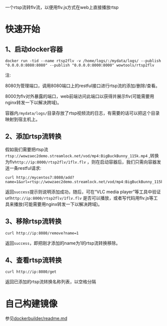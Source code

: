 一个rtsp流转flv流，以便用flv.js方式在web上直接播放rtsp

# 快速开始

## 1、启动docker容器
```shell
docker run -tid --name rtsp2flv -v /home/logs/:/mydata/logs/ --publish "0.0.0.0:8080:8080" --publish "0.0.0.0:8000:8000" wowtools/rtsp2flv
```
注:

8080为管理端口，调用8080端口上的restful接口进行rtsp流的添加/删除/查看。

8000为flv对外暴露的端口，web前端访问此端口以获得并展示flv(可能需要用nginx转发一下以解决跨域)。

容器内`/mydata/logs/`目录存放了rtsp视频流的日志，有需要的话可以把这个目录映射到宿主机上。

## 2、添加rtsp流转换
假如我们需要把rtsp流`rtsp://wowzaec2demo.streamlock.net/vod/mp4:BigBuckBunny_115k.mp4` ,转换为flv`http://ip:8000/rtsp2flv/1flv.flv`
，则在启动容器后，我们只需向容器发送一条restful请求:
```shell
curl http://mycentos7:8080/add?name=1&url=rtsp://wowzaec2demo.streamlock.net/vod/mp4:BigBuckBunny_115k.mp4
```
返回`success`提示则说明添加成功，随后，可在“VLC media player”等工具中验证url`http://ip:8000/rtsp2flv/1flv.flv` 是否可以播放，或者写代码用flv.js等工具来播放(可能需要用nginx转发一下以解决跨域)。

## 3、移除rtsp流转换
```shell
curl http://ip:8080/remove?name=1
```
返回`success`，即把刚才添加的name为1的rtsp流转换移除。

## 4、查看rtsp流转换
```shell
curl http://ip:8080/get
```
返回已添加的rtsp流转换名称列表，以空格分隔


# 自己构建镜像

参见[dockerbuilder/readme.md](dockerbuilder/readme.md)
